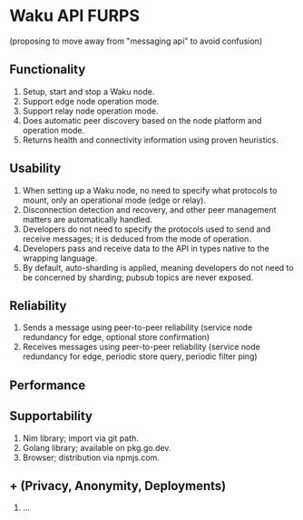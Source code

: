 # Waku API FURPS

(proposing to move away from "messaging api" to avoid confusion)

## Functionality

1. Setup, start and stop a Waku node.
2. Support edge node operation mode.
3. Support relay node operation mode.
4. Does automatic peer discovery based on the node platform and operation mode.
5. Returns health and connectivity information using proven heuristics.

## Usability

1. When setting up a Waku node, no need to specify what protocols to mount, only an operational mode (edge or relay).
2. Disconnection detection and recovery, and other peer management matters are automatically handled.
3. Developers do not need to specify the protocols used to send and receive messages; it is deduced from the mode of operation.
4. Developers pass and receive data to the API in types native to the wrapping language.
5. By default, auto-sharding is applied, meaning developers do not need to be concerned by sharding; pubsub topics are never exposed.

## Reliability

1. Sends a message using peer-to-peer reliability (service node redundancy for edge, optional store confirmation)
2. Receives messages using peer-to-peer reliability (service node redundancy for edge, periodic store query, periodic filter ping)

## Performance

## Supportability

1. Nim library; import via git path.
2. Golang library; available on pkg.go.dev.
3. Browser; distribution via npmjs.com.

## + (Privacy, Anonymity, Deployments)

1. ...